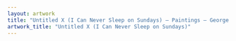 ```yaml
---
layout: artwork
title: "Untitled X (I Can Never Sleep on Sundays) — Paintings — George Chapman"
artwork_title: "Untitled X (I Can Never Sleep on Sundays)"
---
```

